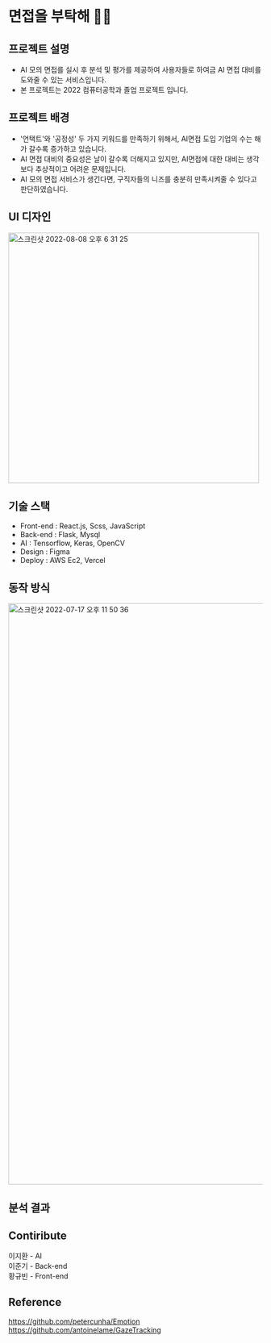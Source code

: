 # 면접을 부탁해 🙋‍♂️ 

## 프로젝트 설명
- AI 모의 면접를 실시 후 분석 및 평가를 제공하여 사용자들로 하여금 AI 면접 대비를 도와줄 수 있는 서비스입니다.
- 본 프로젝트는 2022 컴퓨터공학과 졸업 프로젝트 입니다.

## 프로젝트 배경
- '언택트'와 '공정성' 두 가지 키워드를 만족하기 위해서, AI면접 도입 기업의 수는 해가 갈수록 증가하고 있습니다.
- AI 면접 대비의 중요성은 날이 갈수록 더해지고 있지만, AI면접에 대한 대비는 생각보다 추상적이고 어려운 문제입니다.
- AI 모의 면접 서비스가 생긴다면, 구직자들의 니즈를 충분히 만족시켜줄 수 있다고 판단하였습니다.

## UI 디자인
<img width="497" alt="스크린샷 2022-08-08 오후 6 31 25" src="https://user-images.githubusercontent.com/70309113/183386903-b979d1cc-269d-432c-adf1-e07ad4656e32.png">

## 기술 스택
- Front-end : React.js, Scss, JavaScript
- Back-end : Flask, Mysql
- AI : Tensorflow, Keras, OpenCV
- Design : Figma
- Deploy : AWS Ec2, Vercel

## 동작 방식
<img width="1153" alt="스크린샷 2022-07-17 오후 11 50 36" src="https://user-images.githubusercontent.com/70309113/179404631-2a6105c7-544c-4d6c-80fc-32a7232209ee.png">

## 분석 결과

## Contiribute
이지환 - AI  
이준기 - Back-end  
황규빈 - Front-end  

## Reference
https://github.com/petercunha/Emotion   
https://github.com/antoinelame/GazeTracking  
